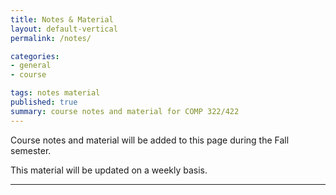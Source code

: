 ```yaml
---
title: Notes & Material
layout: default-vertical
permalink: /notes/

categories:
- general
- course

tags: notes material
published: true
summary: course notes and material for COMP 322/422
---
```


Course notes and material will be added to this page during the Fall semester.

This material will be updated on a weekly basis.

***

<!--
##### Week 15 - 6th December 2018

* extras - various
	* [Final Report Outline](http://csteach422.github.io/assets/docs/2018/extras/comp422-final-report-outline-2018.pdf)

##### Week 14 - 27th November 2018

* [course](/assets/docs/2018/comp422-week14.pdf)
* extras - Modules
	* [CommonJS](/assets/docs/2018/extras/notes-commonjs-modules.pdf)
	* [ES 2015 modules - technical](/assets/docs/2018/extras/notes-es-modules-technical.pdf)
* extras - various
	* [Final Report Outline](http://csteach422.github.io/assets/docs/2018/extras/comp422-final-report-outline-2018.pdf)

##### Week 13 - 20th November 2018

* [course](/assets/docs/2018/comp422-week13.pdf)
* extras - data stores & authentication
	* [Firebase - Authentication](/assets/docs/2018/extras/ds-firebase-auth-guide.pdf)
* extras - Node.js APIs, MongoDB, Testing, Heroku, &c.
    * [Heroku and Postman](/assets/docs/2018/extras/api-heroku-mongo.pdf)
    * [Node.js API](/assets/docs/2018/extras/node-todos-api.pdf)
    * [Node.js API Testing](/assets/docs/2018/extras/testing-todos-api.pdf)

##### Week 12 - 15th November 2018

* [course](/assets/docs/2018/comp422-week12.pdf)
* extras - data stores
  * [Firebase - Setup & Usage](/assets/docs/2018/extras/ds-firebase-guide.pdf)
* extras - Heroku & Git setup
  * [Heroku & Git](/assets/docs/2018/extras/git-heroku-setup.pdf)
  * [Heroku & MongoDB](/assets/docs/2018/extras/heroku-mongodb-setup.pdf)
* extras - MongoDB & Native Driver
  * [Data Stores and APIs - using MongoDB and native driver](/assets/docs/2018/extras/data-stores-apis.pdf)
* extras - React Native
	* [Basics - Working with Maps](/assets/docs/2018/extras/react-native-basics-maps.pdf)

##### Week 11 - 8th November 2018

* [course](/assets/docs/2018/comp422-week11.pdf)
* extras - design
	* [Design and Information Architecture](/assets/docs/2018/extras/design-information-architecture.pdf)
* extras - React Native
	* [Basics - Lists](/assets/docs/2018/extras/react-native-basics-lists.pdf)
	* [Basics - Scroll](/assets/docs/2018/extras/react-native-basics-scroll.pdf)
	* [Basics - Text Input](/assets/docs/2018/extras/react-native-basics-text-input.pdf)
	* [Basics - Touch](/assets/docs/2018/extras/react-native-basics-touch.pdf)

##### Week 10 - 1st November 2018

  * [course](/assets/docs/2018/comp422-week10.pdf)
  * extras - general
	  * [JS - Google APIs overview](/assets/docs/2018/extras/google-apis-overview.pdf)
	  * [JS - OAuth 2.0 with Google APIs overview](/assets/docs/2018/extras/oauth-google-api.pdf)

##### Week 9 - 25th October 2018

  * [course](/assets/docs/2018/comp422-week9.pdf)
  * extras - Cordova
    * [App - Intro](/assets/docs/2018/extras/cordova-app-intro.pdf)
    * [App - Basic Dev](/assets/docs/2018/extras/cordova-app-basic-dev.pdf)
    * [App - Architecture](/assets/docs/2018/extras/cordova-app-architecture.pdf)
    * [App - Blue Print](/assets/docs/2018/extras/cordova-app-blueprint.pdf)
    * [App - Plugins](/assets/docs/2018/extras/cordova-app-plugins.pdf)
    * [App - Splashscreen & Icon](/assets/docs/2018/extras/cordova-app-splashscreen-icon.pdf)
  * extras - data stores
    * [Firebase - Setup & Usage](/assets/docs/2018/extras/ds-firebase-guide.pdf)
  * extras - React Native
    * [Basics - State](/assets/docs/2018/extras/react-native-basics-state.pdf)
  * extras - UI related
    * [CSS - Flexbox](/assets/docs/2018/extras/css-flexbox-guide.pdf)

##### Week 8 - 18th October 2018

  * [course](/assets/docs/2018/comp422-week8.pdf)
  * extras - Cordova
    * [extras & options](/assets/docs/2018/extras/cordova-extras-notes.pdf)
  * extras - React Native
    * [Basics - Flex](/assets/docs/2018/extras/react-native-basics-flex.pdf)
    * [Basics - Props](/assets/docs/2018/extras/react-native-basics-props.pdf)
    * [Basics - Style](/assets/docs/2018/extras/react-native-basics-style.pdf)

##### Week 7 - 11th October 2018

  * [course](/assets/docs/2018/comp422-week7.pdf)
  * extras - Cordova
    * [custom plugins](/assets/docs/2018/extras/cordova-custom-plugins-notes.pdf)
  * extras - js
    * [generators & promises](/assets/docs/2018/extras/js-generators-promises.pdf)
  * extras - React Native
    * [Install for OS X](/assets/docs/2018/extras/react-native-install-osx.pdf)
    * [Install for Windows 10](/assets/docs/2018/extras/react-native-install-windows.pdf)
    * [Basics - Intro](/assets/docs/2018/extras/react-native-basics-intro.pdf)


##### Week 6 - 4th October 2018

  * [course](/assets/docs/2018/comp422-week6.pdf)
  * extras - design
    * [Design our App](/assets/docs/2018/extras/design-our-app.pdf)
  * extras - patterns
    * [observer](/assets/docs/2018/extras/observer-pattern.pdf)
    * [pub/sub](/assets/docs/2018/extras/pubsub-pattern.pdf)

##### Week 5 - 27th September 2018

  * [course](/assets/docs/2018/comp422-week5.pdf)
  * extras - js
    * [js - json](/assets/docs/2018/extras/js-json.pdf)

##### Week 4 - 20th September 2018

  * [course](/assets/docs/2018/comp422-week4.pdf)
  * extras - design
    * [Design and Interface - Intro](/assets/docs/2018/extras/design-interface-intro.pdf)
  * extras - html5
    * [html5 - extra](/assets/docs/2018/extras/html5-extra.pdf)

##### Week 3 - 13th September 2018

  * [course](/assets/docs/2018/comp422-week3.pdf)
  * extras - design
    * [Design and Mockups](/assets/docs/2018/extras/design-mockups.pdf)
  * extras - www related
    * [css - box model](/assets/docs/2018/extras/css-box-model.pdf)
    * [css - html5](/assets/docs/2018/extras/css-html5.pdf)
    * [html5 - intro](/assets/docs/2018/extras/html5-intro.pdf)
    * [js - core](/assets/docs/2018/extras/js-core.pdf)
    * [js - logic](/assets/docs/2018/extras/js-logic.pdf)

##### Week 2 - 6th September 2018

  * [course](/assets/docs/2018/comp422-week2.pdf)
  * extras - Cordova related
    * [Cordova CLI Useful Commands](/assets/docs/2018/extras/cordova-cli-useful-commands.pdf)
  * extras - www related
    * [css - intro](/assets/docs/2018/extras/css-intro.pdf)
    * [css - basics](/assets/docs/2018/extras/css-basics.pdf)
    * [html - intro](/assets/docs/2018/extras/html-intro.pdf)
    * [html - basics](/assets/docs/2018/extras/html-basics.pdf)
    * [html - DOM intro](/assets/docs/2018/extras/html-dom-intro.pdf)
    * [js - intro](/assets/docs/2018/extras/js-intro.pdf)

##### Week 1 - 30th August 2018

  * [course](/assets/docs/2018/comp422-week1.pdf)
  * extras
    * [Cordova Install and Setup](/assets/docs/2018/extras/cordova-install-setup.pdf)
    * [Android Platform Guide](/assets/docs/2018/extras/android-platform-guide.pdf)
    * [iOS Platform Guide](/assets/docs/2018/extras/ios-platform-guide.pdf)
-->
